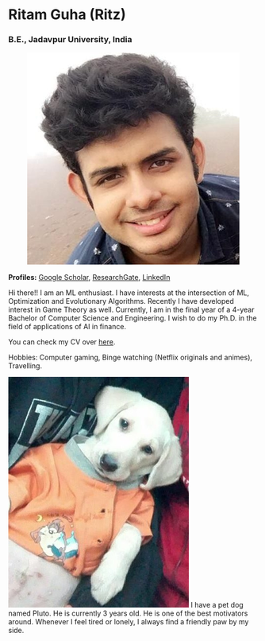 # Ritam Guha (Ritz)
### B.E., Jadavpur University, India
<p align = "center">
  <img src = "website_pic_1.jpg">
</p>

**Profiles:** [Google Scholar](https://scholar.google.com/citations?user=sjZjJzcAAAAJ&hl=en), [ResearchGate](https://www.researchgate.net/profile/Ritam_Guha), [LinkedIn](https://www.linkedin.com/in/ritam-guha-08b9a3138/)

Hi there!! I am an ML enthusiast. I have interests at the intersection of ML, Optimization and Evolutionary Algorithms. Recently I have developed interest in Game Theory as well. Currently, I am in the final year of a 4-year Bachelor of Computer Science and Engineering. I wish to do my Ph.D. in the field of applications of AI in finance. 

You can check my CV over [here](https://github.com/Ritam-Guha/Ritam-Guha.github.io/blob/master/CV.md).

Hobbies: Computer gaming, Binge watching (Netflix originals and animes), Travelling.

<img src=pluto_pic.jpg> I have a pet dog named Pluto. He is currently 3 years old. He is one of the best motivators around. Whenever I feel tired or lonely, I always find a friendly paw by my side. 






